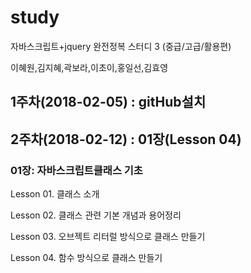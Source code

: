 # study
자바스크립트+jquery 완전정복 스터디 3 (중급/고급/활용편) 

이혜원,김지혜,곽보라,이초이,홍일선,김효영 


## 1주차(2018-02-05) :  gitHub설치

## 2주차(2018-02-12) :  01장(Lesson 04) 

### 01장: 자바스크립트클래스 기초 

Lesson 01. 클래스 소개
 
Lesson 02. 클래스 관련 기본 개념과 용어정리
 
Lesson 03. 오브젝트 리터럴 방식으로 클래스 만들기
 
Lesson 04. 함수 방식으로 클래스 만들기 
